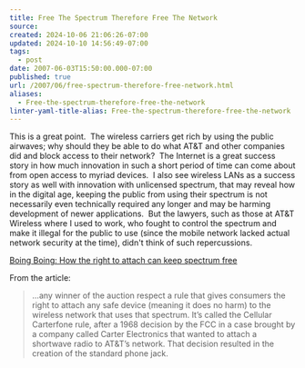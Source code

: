 ```yaml
---
title: Free The Spectrum Therefore Free The Network
source: 
created: 2024-10-06 21:06:26-07:00
updated: 2024-10-10 14:56:49-07:00
tags:
  - post
date: 2007-06-03T15:50:00.000-07:00
published: true
url: /2007/06/free-spectrum-therefore-free-network.html
aliases:
  - Free-the-spectrum-therefore-free-the-network
linter-yaml-title-alias: Free-the-spectrum-therefore-free-the-network
---
```



This is a great point.  The wireless carriers get rich by using the public airwaves; why should they be able to do what AT&T and other companies did and block access to their network?  The Internet is a great success story in how much innovation in such a short period of time can come about from open access to myriad devices.  I also see wireless LANs as a success story as well with innovation with unlicensed spectrum, that may reveal how in the digital age, keeping the public from using their spectrum is not necessarily even technically required any longer and may be harming development of newer applications.  But the lawyers, such as those at AT&T Wireless where I used to work, who fought to control the spectrum and make it illegal for the public to use (since the mobile network lacked actual network security at the time), didn't think of such repercussions.   
  
[Boing Boing: How the right to attach can keep spectrum free](http://www.boingboing.net/2007/05/19/how_the_right_to_att.html)  
  
From the article:  

> ...any winner of the auction respect a rule that gives consumers the right to attach any safe device (meaning it does no harm) to the wireless network that uses that spectrum. It’s called the Cellular Carterfone rule, after a 1968 decision by the FCC in a case brought by a company called Carter Electronics that wanted to attach a shortwave radio to AT&T’s network. That decision resulted in the creation of the standard phone jack.
